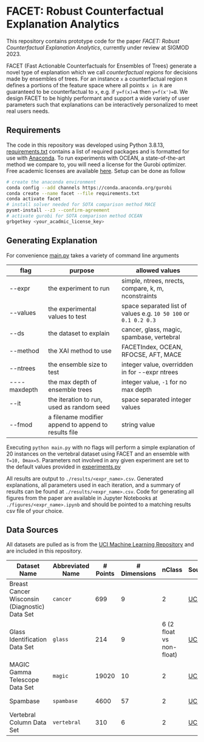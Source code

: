 # FACET: Robust Counterfactual Explanation Analytics

This repository contains prototype code for the paper *FACET: Robust Counterfactual Explanation Analytics*, currently under review at SIGMOD 2023.

FACET (Fast Actionable Counterfactuals for Ensembles of Trees) generate a novel type of explanation which we call *counterfactual regions* for decisions made by ensembles of trees. For an instance `x` a counterfactual region `R` defines a portions of the feature space where all points `x in R` are guaranteed to be counterfactual to `x`, e.g. if `y=f(x)=A` then `y=f(x')=B`. We design FACET to be highly performant and support a wide variety of user parameters such that explanations can be interactively personalized to meet real users needs.

## Requirements

The code in this repository was developed using Python 3.8.13, [requirements.txt](./requirements.txt) contains a list of required packages and is formatted for use with [Anaconda](https://www.anaconda.com/). To run experiments with OCEAN, a state-of-the-art method we compare to, you will need a license for the Gurobi optimizer. Free academic licenses are available [here](https://www.gurobi.com/academia/academic-program-and-licenses/). Setup can be done as follow

```bash
# create the anaconda environment
conda config --add channels https://conda.anaconda.org/gurobi
conda create --name facet --file requirements.txt
conda activate facet
# install solver needed for SOTA comparison method MACE
pysmt-install --z3 --confirm-agreement
# activate gurobi for SOTA comparison method OCEAN
grbgetkey <your_acadmic_license_key>
```

## Generating Explanation

For convenience [main.py](./main.py) takes a variety of command line arguments

| flag         | purpose                                              | allowed values                                                   |
| ------------ | ---------------------------------------------------- | ---------------------------------------------------------------- |
| --expr       | the experiment to run                                | simple, ntrees, nrects, compare, k, m, nconstraints              |
| --values     | the experimental values to test                      | space separated list of values e.g. `10 50 100` or `0.1 0.2 0.3` |
| --ds         | the dataset to explain                               | cancer, glass, magic, spambase, vertebral                        |
| --method     | the XAI method to use                                | FACETIndex, OCEAN, RFOCSE, AFT, MACE                             |
| --ntrees     | the ensemble size to test                            | integer value, overridden in for --expr ntrees                   |
| ----maxdepth | the max depth of ensemble trees                      | integer value, `-1` for no max depth                             |
| --it         | the iteration to run, used as random seed            | space separated integer values                                   |
| --fmod       | a filename modifier append to append to results file | string value                                                     |

Executing `python main.py` with no flags will perform a simple explanation of 20 instances on the vertebral dataset using FACET and an ensemble with `T=10, Dmax=5`. Parameters not involved in any given experiment are set to the default values provided in [experiments.py](./experiments/experiments.py)

All results are output to `./results/<expr_name>.csv`. Generated explanations, all parameters used in each iteration, and a summary of results can be found at `./results/<expr_name>.csv`. Code for generating all figures from the paper are available in Jupyter Notebooks at `./figures/<expr_name>.ipynb` and should be pointed to a matching results csv file of your choice.
## Data Sources

All datasets are pulled as is from the [UCI Machine Learning Repository](https://archive.ics.uci.edu/ml/index.php) and are included in this repository.

| Dataset Name                                  | Abbreviated Name | # Points | # Dimensions | nClass                   | Source                                                                                  | Features      |
| --------------------------------------------- | ---------------- | -------- | ------------ | ------------------------ | --------------------------------------------------------------------------------------- | ------------- |
| Breast Cancer Wisconsin (Diagnostic) Data Set | `cancer`         | 699      | 9            | 2                        | [UCI](https://archive.ics.uci.edu/ml/datasets/Breast+Cancer+Wisconsin+%28Diagnostic%29) | real          |
| Glass Identification Data Set                 | `glass`          | 214      | 9            | 6 (2 float vs non-float) | [UCI](https://archive.ics.uci.edu/ml/datasets/Glass+Identification)                     | real          |
| MAGIC Gamma Telescope Data Set                | `magic`          | 19020    | 10           | 2                        | [UCI](https://archive.ics.uci.edu/ml/datasets/MAGIC+Gamma+Telescope)                    | real          |
| Spambase                                      | `spambase`       | 4600     | 57           | 2                        | [UCI](https://archive.ics.uci.edu/ml/datasets/Spambase)                                 | real, integer |
| Vertebral Column Data Set                     | `vertebral`      | 310      | 6            | 2                        | [UCI](https://archive.ics.uci.edu/ml/datasets/vertebral+column)                         | real          |
